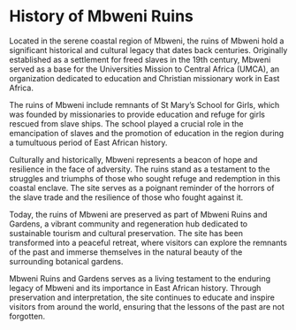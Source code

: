 # History of Mbweni Ruins

Located in the serene coastal region of Mbweni, the ruins of Mbweni hold a significant historical and cultural legacy that dates back centuries. Originally established as a settlement for freed slaves in the 19th century, Mbweni served as a base for the Universities Mission to Central Africa (UMCA), an organization dedicated to education and Christian missionary work in East Africa.

The ruins of Mbweni include remnants of St Mary’s School for Girls, which was founded by missionaries to provide education and refuge for girls rescued from slave ships. The school played a crucial role in the emancipation of slaves and the promotion of education in the region during a tumultuous period of East African history.

Culturally and historically, Mbweni represents a beacon of hope and resilience in the face of adversity. The ruins stand as a testament to the struggles and triumphs of those who sought refuge and redemption in this coastal enclave. The site serves as a poignant reminder of the horrors of the slave trade and the resilience of those who fought against it.

Today, the ruins of Mbweni are preserved as part of Mbweni Ruins and Gardens, a vibrant community and regeneration hub dedicated to sustainable tourism and cultural preservation. The site has been transformed into a peaceful retreat, where visitors can explore the remnants of the past and immerse themselves in the natural beauty of the surrounding botanical gardens.

Mbweni Ruins and Gardens serves as a living testament to the enduring legacy of Mbweni and its importance in East African history. Through preservation and interpretation, the site continues to educate and inspire visitors from around the world, ensuring that the lessons of the past are not forgotten.
